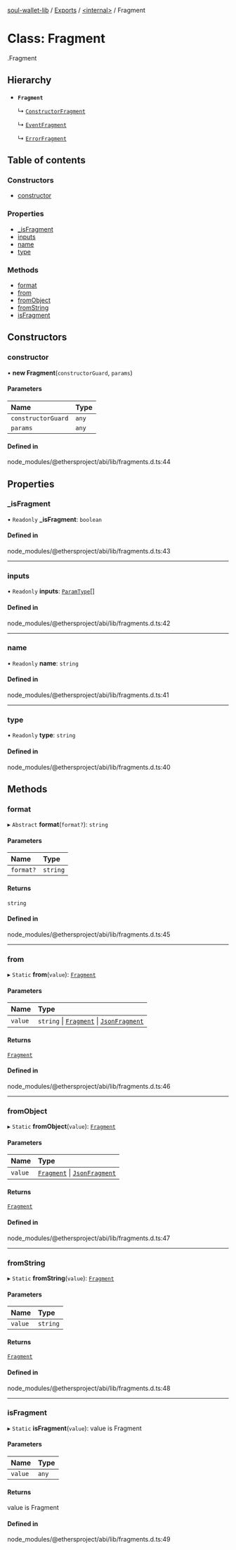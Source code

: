[soul-wallet-lib](../README.md) / [Exports](../modules.md) / [<internal\>](../modules/internal_.md) / Fragment

# Class: Fragment

[<internal>](../modules/internal_.md).Fragment

## Hierarchy

- **`Fragment`**

  ↳ [`ConstructorFragment`](internal_.ConstructorFragment.md)

  ↳ [`EventFragment`](internal_.EventFragment.md)

  ↳ [`ErrorFragment`](internal_.ErrorFragment.md)

## Table of contents

### Constructors

- [constructor](internal_.Fragment.md#constructor)

### Properties

- [\_isFragment](internal_.Fragment.md#_isfragment)
- [inputs](internal_.Fragment.md#inputs)
- [name](internal_.Fragment.md#name)
- [type](internal_.Fragment.md#type)

### Methods

- [format](internal_.Fragment.md#format)
- [from](internal_.Fragment.md#from)
- [fromObject](internal_.Fragment.md#fromobject)
- [fromString](internal_.Fragment.md#fromstring)
- [isFragment](internal_.Fragment.md#isfragment)

## Constructors

### constructor

• **new Fragment**(`constructorGuard`, `params`)

#### Parameters

| Name | Type |
| :------ | :------ |
| `constructorGuard` | `any` |
| `params` | `any` |

#### Defined in

node_modules/@ethersproject/abi/lib/fragments.d.ts:44

## Properties

### \_isFragment

• `Readonly` **\_isFragment**: `boolean`

#### Defined in

node_modules/@ethersproject/abi/lib/fragments.d.ts:43

___

### inputs

• `Readonly` **inputs**: [`ParamType`](internal_.ParamType.md)[]

#### Defined in

node_modules/@ethersproject/abi/lib/fragments.d.ts:42

___

### name

• `Readonly` **name**: `string`

#### Defined in

node_modules/@ethersproject/abi/lib/fragments.d.ts:41

___

### type

• `Readonly` **type**: `string`

#### Defined in

node_modules/@ethersproject/abi/lib/fragments.d.ts:40

## Methods

### format

▸ `Abstract` **format**(`format?`): `string`

#### Parameters

| Name | Type |
| :------ | :------ |
| `format?` | `string` |

#### Returns

`string`

#### Defined in

node_modules/@ethersproject/abi/lib/fragments.d.ts:45

___

### from

▸ `Static` **from**(`value`): [`Fragment`](internal_.Fragment.md)

#### Parameters

| Name | Type |
| :------ | :------ |
| `value` | `string` \| [`Fragment`](internal_.Fragment.md) \| [`JsonFragment`](../interfaces/internal_.JsonFragment.md) |

#### Returns

[`Fragment`](internal_.Fragment.md)

#### Defined in

node_modules/@ethersproject/abi/lib/fragments.d.ts:46

___

### fromObject

▸ `Static` **fromObject**(`value`): [`Fragment`](internal_.Fragment.md)

#### Parameters

| Name | Type |
| :------ | :------ |
| `value` | [`Fragment`](internal_.Fragment.md) \| [`JsonFragment`](../interfaces/internal_.JsonFragment.md) |

#### Returns

[`Fragment`](internal_.Fragment.md)

#### Defined in

node_modules/@ethersproject/abi/lib/fragments.d.ts:47

___

### fromString

▸ `Static` **fromString**(`value`): [`Fragment`](internal_.Fragment.md)

#### Parameters

| Name | Type |
| :------ | :------ |
| `value` | `string` |

#### Returns

[`Fragment`](internal_.Fragment.md)

#### Defined in

node_modules/@ethersproject/abi/lib/fragments.d.ts:48

___

### isFragment

▸ `Static` **isFragment**(`value`): value is Fragment

#### Parameters

| Name | Type |
| :------ | :------ |
| `value` | `any` |

#### Returns

value is Fragment

#### Defined in

node_modules/@ethersproject/abi/lib/fragments.d.ts:49
